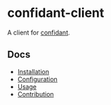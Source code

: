 confidant-client
================

A client for [confidant](https://lyft.github.io).

Docs
----

* [Installation](https://lyft.github.io/confidant/install)
* [Configuration](https://lyft.github.io/confidant/configuration)
* [Usage](https://lyft.github.io/confidant/using_confidant)
* [Contribution](https://lyft.github.io/confidant/contributing)
